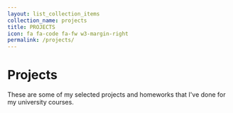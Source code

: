 ```yaml
---
layout: list_collection_items
collection_name: projects
title: PROJECTS
icon: fa fa-code fa-fw w3-margin-right
permalink: /projects/
---
```


# Projects

These are some of my selected projects and homeworks that I've done for my university courses.

